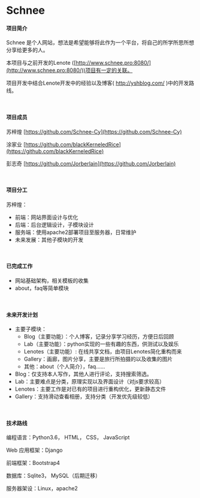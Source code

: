 # Schnee

#### 项目简介

Schnee 是个人网站，想法是希望能够将此作为一个平台，将自己的所学所思所想分享给更多的人。

本项目与之前开发的Lenote ([http://www.schnee.pro:8080/](http://www.schnee.pro:8080/))项目有一定的关联。

项目开发中结合Lenote开发中的经验以及博客( http://yshblog.com/ )中的开发路线。

<br/>

#### 项目成员

 苏梓煌  [https://github.com/Schnee-Cy](https://github.com/Schnee-Cy)

 涂家业  [https://github.com/blackKerneledRice](https://github.com/blackKerneledRice)

 彭志奇  [https://github.com/Jorberlain](https://github.com/Jorberlain)

<br/>

#### 项目分工

苏梓煌：

- 前端：网站界面设计与优化
- 后端：后台逻辑设计，子模块设计
- 服务端：使用apache2部署项目至服务器，日常维护
- 未来发展：其他子模块的开发

<br/>

#### 已完成工作

- 网站基础架构，相关模板的收集
- about，faq等简单模块

<br/>

#### 未来开发计划

- 主要子模块：
  - Blog（主要功能）：个人博客，记录分享学习经历，方便日后回顾
  - Lab（主要功能）：python实现的一些有趣的东西，供测试以及娱乐
  - Lenotes（主要功能）: 在线共享文档，由项目Lenotes简化重构而来
  - Gallery：画廊，图片分享，主要是旅行所拍摄的以及收集的图片
  - 其他：about（个人简介），faq......
- Blog：仅支持本人写作，其他人进行评论，支持搜索筛选。
- Lab：主要难点是分类，原理实现以及界面设计（对js要求较高）
- Lenotes：主要工作是对已有的项目进行重构优化，更新静态文件
- Gallery：支持滑动查看相册，支持分类（开发优先级较低）

<br/>

#### 技术路线

编程语言：Python3.6， HTML， CSS， JavaScript

Web 应用框架：Django

前端框架：Bootstrap4

数据库：Sqlite3， MySQL（后期迁移）

服务器架设：Linux，apache2

